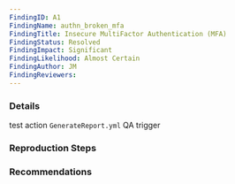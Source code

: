 ```yaml
---
FindingID: A1
FindingName: authn_broken_mfa
FindingTitle: Insecure MultiFactor Authentication (MFA)
FindingStatus: Resolved
FindingImpact: Significant
FindingLikelihood: Almost Certain
FindingAuthor: JM
FindingReviewers: 
---
```


### Details

test action `GenerateReport.yml` QA trigger

### Reproduction Steps



### Recommendations


